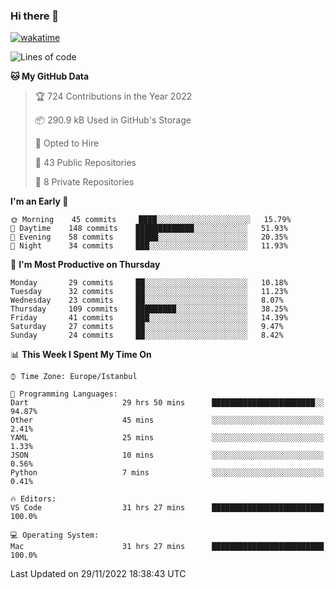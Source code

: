 ### Hi there 👋

[![wakatime](https://wakatime.com/badge/user/35d9e342-a492-47fe-97ca-8b6bc19cedb2.svg)](https://wakatime.com/@35d9e342-a492-47fe-97ca-8b6bc19cedb2)

<!--
**ska2519/ska2519** is a ✨ _special_ ✨ repository because its `README.md` (this file) appears on your GitHub profile.

Here are some ideas to get you started:

- 🔭 I’m currently working on ...
- 🌱 I’m currently learning ...
- 👯 I’m looking to collaborate on ...
- 🤔 I’m looking for help with ...
- 💬 Ask me about ...
- 📫 How to reach me: ...
- 😄 Pronouns: ...
- ⚡ Fun fact: ...
-->

<!--START_SECTION:waka-->
![Lines of code](https://img.shields.io/badge/From%20Hello%20World%20I%27ve%20Written-2%20Million%20lines%20of%20code-blue)

**🐱 My GitHub Data** 

> 🏆 724 Contributions in the Year 2022
 > 
> 📦 290.9 kB Used in GitHub's Storage 
 > 
> 💼 Opted to Hire
 > 
> 📜 43 Public Repositories 
 > 
> 🔑 8 Private Repositories  
 > 
**I'm an Early 🐤** 

```text
🌞 Morning    45 commits     ████░░░░░░░░░░░░░░░░░░░░░   15.79% 
🌆 Daytime    148 commits    █████████████░░░░░░░░░░░░   51.93% 
🌃 Evening    58 commits     █████░░░░░░░░░░░░░░░░░░░░   20.35% 
🌙 Night      34 commits     ███░░░░░░░░░░░░░░░░░░░░░░   11.93%

```
📅 **I'm Most Productive on Thursday** 

```text
Monday       29 commits     ██░░░░░░░░░░░░░░░░░░░░░░░   10.18% 
Tuesday      32 commits     ██░░░░░░░░░░░░░░░░░░░░░░░   11.23% 
Wednesday    23 commits     ██░░░░░░░░░░░░░░░░░░░░░░░   8.07% 
Thursday     109 commits    █████████░░░░░░░░░░░░░░░░   38.25% 
Friday       41 commits     ███░░░░░░░░░░░░░░░░░░░░░░   14.39% 
Saturday     27 commits     ██░░░░░░░░░░░░░░░░░░░░░░░   9.47% 
Sunday       24 commits     ██░░░░░░░░░░░░░░░░░░░░░░░   8.42%

```


📊 **This Week I Spent My Time On** 

```text
⌚︎ Time Zone: Europe/Istanbul

💬 Programming Languages: 
Dart                     29 hrs 50 mins      ███████████████████████░░   94.87% 
Other                    45 mins             ░░░░░░░░░░░░░░░░░░░░░░░░░   2.41% 
YAML                     25 mins             ░░░░░░░░░░░░░░░░░░░░░░░░░   1.33% 
JSON                     10 mins             ░░░░░░░░░░░░░░░░░░░░░░░░░   0.56% 
Python                   7 mins              ░░░░░░░░░░░░░░░░░░░░░░░░░   0.41%

🔥 Editors: 
VS Code                  31 hrs 27 mins      █████████████████████████   100.0%

💻 Operating System: 
Mac                      31 hrs 27 mins      █████████████████████████   100.0%

```


 Last Updated on 29/11/2022 18:38:43 UTC
<!--END_SECTION:waka-->


